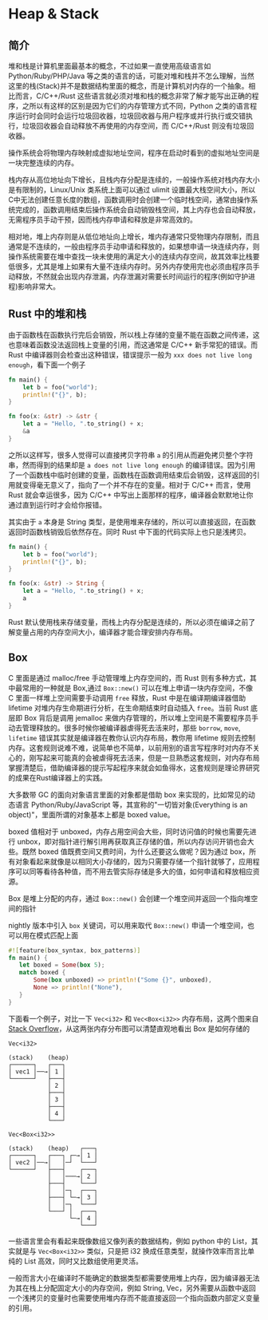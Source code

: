 # Heap & Stack

## 简介

堆和栈是计算机里面最基本的概念，不过如果一直使用高级语言如 Python/Ruby/PHP/Java 等之类的语言的话，可能对堆和栈并不怎么理解，当然这里的栈(Stack)并不是数据结构里面的概念，而是计算机对内存的一个抽象。相比而言，C/C++/Rust 这些语言就必须对堆和栈的概念非常了解才能写出正确的程序，之所以有这样的区别是因为它们的内存管理方式不同，Python 之类的语言程序运行时会同时会运行垃圾回收器，垃圾回收器与用户程序或并行执行或交错执行，垃圾回收器会自动释放不再使用的内存空间，而 C/C++/Rust 则没有垃圾回收器。

操作系统会将物理内存映射成虚拟地址空间，程序在启动时看到的虚拟地址空间是一块完整连续的内存。

栈内存从高位地址向下增长，且栈内存分配是连续的，一般操作系统对栈内存大小是有限制的，Linux/Unix 类系统上面可以通过 ulimit 设置最大栈空间大小，所以C中无法创建任意长度的数组，函数调用时会创建一个临时栈空间，通常由操作系统完成的，函数调用结束后操作系统会自动销毁栈空间，其上内存也会自动释放，无需程序员手动干预，因而栈内存申请和释放是非常高效的。

相对地，堆上内存则是从低位地址向上增长，堆内存通常只受物理内存限制，而且通常是不连续的，一般由程序员手动申请和释放的，如果想申请一块连续内存，则操作系统需要在堆中查找一块未使用的满足大小的连续内存空间，故其效率比栈要低很多，尤其是堆上如果有大量不连续内存时。另外内存使用完也必须由程序员手动释放，不然就会出现内存泄漏，内存泄漏对需要长时间运行的程序(例如守护进程)影响非常大。

## Rust 中的堆和栈

由于函数栈在函数执行完后会销毁，所以栈上存储的变量不能在函数之间传递，这也意味着函数没法返回栈上变量的引用，而这通常是 C/C++ 新手常犯的错误。而 Rust 中编译器则会检查出这种错误，错误提示一般为 `xxx does not live long enough`，看下面一个例子


```rust
fn main() {
    let b = foo("world");
    println!("{}", b);
}

fn foo(x: &str) -> &str {
    let a = "Hello, ".to_string() + x;
    &a
}
```

之所以这样写，很多人觉得可以直接拷贝字符串 `a` 的引用从而避免拷贝整个字符串，然而得到的结果却是 `a does not live long enough` 的编译错误。因为引用了一个函数栈中临时创建的变量，函数栈在函数调用结束后会销毁，这样返回的引用就变得毫无意义了，指向了一个并不存在的变量。相对于 C/C++ 而言，使用 Rust 就会幸运很多，因为 C/C++ 中写出上面那样的程序，编译器会默默地让你通过直到运行时才会给你报错。

其实由于 `a` 本身是 String 类型，是使用堆来存储的，所以可以直接返回，在函数返回时函数栈销毁后依然存在。同时 Rust 中下面的代码实际上也只是浅拷贝。

```rust
fn main() {
    let b = foo("world");
    println!("{}", b);
}

fn foo(x: &str) -> String {
    let a = "Hello, ".to_string() + x;
    a
}
```

Rust 默认使用栈来存储变量，而栈上内存分配是连续的，所以必须在编译之前了解变量占用的内存空间大小，编译器才能合理安排内存布局。

## Box

C 里面是通过 malloc/free 手动管理堆上内存空间的，而 Rust 则有多种方式，其中最常用的一种就是 Box,通过 `Box::new()` 可以在堆上申请一块内存空间，不像 C 里面一样堆上空间需要手动调用 `free` 释放，Rust 中是在编译期编译器借助 lifetime 对堆内存生命期进行分析，在生命期结束时自动插入 `free`。当前  Rust 底层即 Box 背后是调用 jemalloc 来做内存管理的，所以堆上空间是不需要程序员手动去管理释放的。很多时候你被编译器虐得死去活来时，那些 `borrow`, `move`, `lifetime` 错误其实就是编译器在教你认识内存布局，教你用 lifetime 规则去控制内存。这套规则说难不难，说简单也不简单，以前用别的语言写程序时对内存不关心的，刚写起来可能真的会被虐得死去活来，但是一旦熟悉这套规则，对内存布局掌握清楚后，借助编译器的提示写起程序来就会如鱼得水，这套规则是理论界研究的成果在Rust编译器上的实践。

大多数带 GC 的面向对象语言里面的对象都是借助 box 来实现的，比如常见的动态语言 Python/Ruby/JavaScript 等，其宣称的"一切皆对象(Everything is an object)"，里面所谓的对象基本上都是 boxed value。

boxed 值相对于 unboxed，内存占用空间会大些，同时访问值的时候也需要先进行 unbox，即对指针进行解引用再获取真正存储的值，所以内存访问开销也会大些。既然 boxed 值既费空间又费时间，为什么还要这么做呢？因为通过 box，所有对象看起来就像是以相同大小存储的，因为只需要存储一个指针就够了，应用程序可以同等看待各种值，而不用去管实际存储是多大的值，如何申请和释放相应资源。

Box 是堆上分配的内存，通过 `Box::new()` 会创建一个堆空间并返回一个指向堆空间的指针

nightly 版本中引入 `box` 关键词，可以用来取代 `Box::new()` 申请一个堆空间，也可以用在模式匹配上面

```rust
#![feature(box_syntax, box_patterns)]
fn main() {
   let boxed = Some(box 5);
   match boxed {
       Some(box unboxed) => println!("Some {}", unboxed),
       None => println!("None"),
   }
}
```

下面看一个例子，对比一下 `Vec<i32>` 和 `Vec<Box<i32>>` 内存布局，这两个图来自 [Stack Overflow](http://stackoverflow.com/questions/21066133/what-is-the-difference-between-veci32-and-vecboxi32/21067103#21067103)，从这两张内存分布图可以清楚直观地看出 Box 是如何存储的


```
Vec<i32>

(stack)    (heap)
┌──────┐   ┌───┐
│ vec1 │──→│ 1 │
└──────┘   ├───┤
           │ 2 │
           ├───┤
           │ 3 │
           ├───┤
           │ 4 │
           └───┘
```


```
Vec<Box<i32>>

(stack)    (heap)   ┌───┐
┌──────┐   ┌───┐ ┌─→│ 1 │
│ vec2 │──→│   │─┘  └───┘
└──────┘   ├───┤    ┌───┐
           │   │───→│ 2 │
           ├───┤    └───┘
           │   │─┐  ┌───┐
           ├───┤ └─→│ 3 │
           │   │─┐  └───┘
           └───┘ │  ┌───┐
                 └─→│ 4 │
                    └───┘
```

一些语言里会有看起来既像数组又像列表的数据结构，例如 python 中的 List，其实就是与 `Vec<Box<i32>>` 类似，只是把 i32 换成任意类型，就操作效率而言比单纯的 List 高效，同时又比数组使用更灵活。

一般而言大小在编译时不能确定的数据类型都需要使用堆上内存，因为编译器无法为其在栈上分配固定大小的内存空间，例如 String, Vec，另外需要从函数中返回一个浅拷贝的变量时也需要使用堆内存而不能直接返回一个指向函数内部定义变量的引用。
